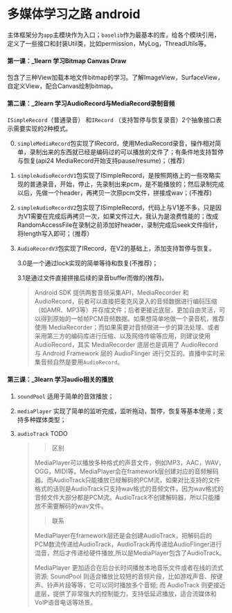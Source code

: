 # 多媒体学习之路 android
主体框架分为`app`主模块作为入口；`baselib`作为最基本的库，给各个模块引用，定义了一些接口和封装Util类，比如permission，MyLog，ThreadUtils等。

#### 第一课：_1learn  学习Bitmap Canvas Draw

包含了三种View加载本地文件bitmap的学习。了解ImageView，SurfaceView，自定义View，配合Canvas绘制bitmap。

#### 第二课：_2learn  学习AudioRecord与MediaRecord录制音频

`ISimpleRecord`（普通录音） 和`IRecord` （支持暂停与恢复录音）2个抽象接口表示需要实现的2种模式。

0. `simpleMediaRecord`包实现了IRecord，使用MediaRecord录音，操作相对简单，录制出来的东西就已经是编码过的可以播放的文件了；有条件地支持暂停与恢复(api24 MediaRecord开始支持pause/resume)；（推荐）

1. `simpleAudioRecordV1`包实现了ISimpleRecord，是按照网络上的一些攻略实现的普通录音，开始，停止，先录制出来pcm，是不能播放的；然后录制完成以后，先做一个header，再拷贝一次原pcm文件，拼接成wav；(不推荐)

2. `simpleAudioRecordV2`包实现了ISimpleRecord，代码上与V1差不多，只是因为V1需要在完成后再拷贝一次，如果文件过大，我认为是浪费性能的；改成RandomAccessFile在录制之前添加好header，录制完成后seek文件指针，将length写入即可；（推荐）

3. `AudioRecordV3`包实现了IRecord，在V2的基础上，添加支持暂停与恢复。

   3.0是一个通过lock实现的简单等待和恢复(不推荐)；
   
   3.1是通过文件直接拼接后续的录音buffer而做的(推荐)。
   
   >  Android SDK 提供两套音频采集API，MediaRecorder 和 AudioRecord，前者可以直接把麦克风录入的音频数据进行编码压缩（如AMR、MP3等）并存成文件；后者更接近底层，更加自由灵活，可以得到原始的一帧帧PCM音频数据。如果想简单地做一个录音机，推荐使用 MediaRecorder；而如果需要对音频做进一步的算法处理、或者采用第三方的编码库进行压缩、以及网络传输等应用，则建议使用 AudioRecord，其实 MediaRecorder 底层也是调用了 AudioRecord 与 Android Framework 层的 AudioFlinger 进行交互的。直播中实时采集音频自然是要用`AudioRecord`。 

#### 第三课：_3learn  学习audio相关的播放

1. `soundPool` 适用于简单的音效播放；

2. `mediaPlayer` 实现了简单的监听完成，监听拖动，暂停，恢复等基本使用；支持多种媒体类型；

3. `audioTrack` TODO

   > > 区别
   >
   > MediaPlayer可以播放多种格式的声音文件，例如MP3，AAC，WAV，OGG，MIDI等。MediaPlayer会在framework层创建对应的音频解码器。而AudioTrack只能播放已经解码的PCM流，如果对比支持的文件格式的话则是AudioTrack只支持wav格式的音频文件，因为wav格式的音频文件大部分都是PCM流。AudioTrack不创建解码器，所以只能播放不需要解码的wav文件。
   >
   > > 联系
   >
   > MediaPlayer在framework层还是会创建AudioTrack，把解码后的PCM数流传递给AudioTrack，AudioTrack再传递给AudioFlinger进行混音，然后才传递给硬件播放,所以是MediaPlayer包含了AudioTrack。
   >
   > MediaPlayer 更加适合在后台长时间播放本地音乐文件或者在线的流式资源; SoundPool 则适合播放比较短的音频片段，比如游戏声音、按键声、铃声片段等等，它可以同时播放多个音频; 而 AudioTrack 则更接近底层，提供了非常强大的控制能力，支持低延迟播放，适合流媒体和VoIP语音电话等场景。

